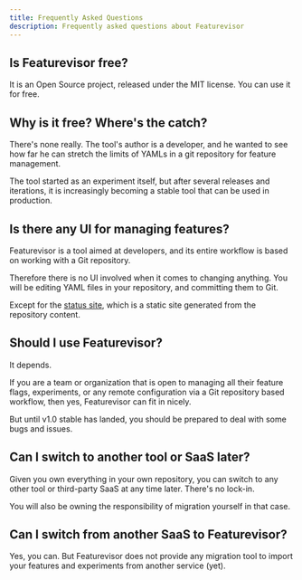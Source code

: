 ```yaml
---
title: Frequently Asked Questions
description: Frequently asked questions about Featurevisor
---
```


## Is Featurevisor free?

It is an Open Source project, released under the MIT license. You can use it for free.

## Why is it free? Where's the catch?

There's none really. The tool's author is a developer, and he wanted to see how far he can stretch the limits of YAMLs in a git repository for feature management.

The tool started as an experiment itself, but after several releases and iterations, it is increasingly becoming a stable tool that can be used in production.

## Is there any UI for managing features?

Featurevisor is a tool aimed at developers, and its entire workflow is based on working with a Git repository.

Therefore there is no UI involved when it comes to changing anything. You will be editing YAML files in your repository, and committing them to Git.

Except for the [status site](/docs/site), which is a static site generated from the repository content.

## Should I use Featurevisor?

It depends.

If you are a team or organization that is open to managing all their feature flags, experiments, or any remote configuration via a Git repository based workflow, then yes, Featurevisor can fit in nicely.

But until v1.0 stable has landed, you should be prepared to deal with some bugs and issues.

## Can I switch to another tool or SaaS later?

Given you own everything in your own repository, you can switch to any other tool or third-party SaaS at any time later. There's no lock-in.

You will also be owning the responsibility of migration yourself in that case.

## Can I switch from another SaaS to Featurevisor?

Yes, you can. But Featurevisor does not provide any migration tool to import your features and experiments from another service (yet).
